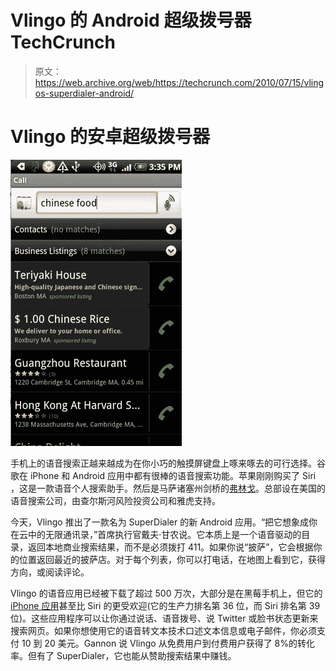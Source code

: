# Vlingo 的 Android 超级拨号器 TechCrunch

> 原文：<https://web.archive.org/web/https://techcrunch.com/2010/07/15/vlingos-superdialer-android/>

# Vlingo 的安卓超级拨号器

![](img/93295770cf2b4c789f39d86d83798317.png)

手机上的语音搜索正越来越成为在你小巧的触摸屏键盘上啄来啄去的可行选择。谷歌在 iPhone 和 Android 应用中都有很棒的语音搜索功能。苹果刚刚购买了 Siri ，这是一款语音个人搜索助手。然后是马萨诸塞州剑桥的[弗林戈](https://web.archive.org/web/20221006170018/http://www.vlingo.com/)。总部设在美国的语音搜索公司，由查尔斯河风险投资公司和雅虎支持。

今天，Vlingo 推出了一款名为 SuperDialer 的新 Android 应用。“把它想象成你在云中的无限通讯录，”首席执行官戴夫·甘农说。它本质上是一个语音驱动的目录，返回本地商业搜索结果，而不是必须拨打 411。如果你说“披萨”，它会根据你的位置返回最近的披萨店。对于每个列表，你可以打电话，在地图上看到它，获得方向，或阅读评论。

Vlingo 的语音应用已经被下载了超过 500 万次，大部分是在黑莓手机上，但它的 [iPhone 应用](https://web.archive.org/web/20221006170018/http://itunes.apple.com/app/vlingo-voice-app/id297214191?mt=)甚至比 Siri 的更受欢迎(它的生产力排名第 36 位，而 Siri 排名第 39 位)。这些应用程序可以让你通过说话、语音拨号、说 Twitter 或脸书状态更新来搜索网页。如果你想使用它的语音转文本技术口述文本信息或电子邮件，你必须支付 10 到 20 美元。Gannon 说 Vlingo 从免费用户到付费用户获得了 8%的转化率。但有了 SuperDialer，它也能从赞助搜索结果中赚钱。